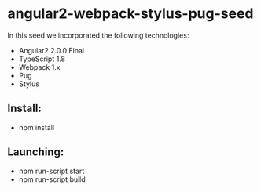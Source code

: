 angular2-webpack-stylus-pug-seed
=======================================
In this seed we incorporated the following technologies:
* Angular2 2.0.0 Final
* TypeScript 1.8
* Webpack 1.x
* Pug
* Stylus

Install:
----------
* npm install

Launching:
-----------
* npm run-script start
* npm run-script build